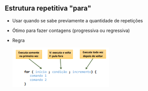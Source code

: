 ## Estrutura repetitiva "para"
* Usar quando se sabe previamente a quantidade de repetições
* Ótimo para fazer contagens (progressiva ou regressiva)
* Regra

   ![Regra](https://github.com/JoseLeonardoCordeiroBahia/estruturas-repetitivas-java/blob/main/src/assests/regraDoFor.png)
